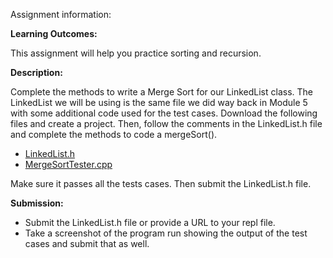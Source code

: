 Assignment information: 

__Learning Outcomes:__

This assignment will help you practice sorting and recursion.

__Description:__

Complete the methods to write a Merge Sort for our LinkedList class.  The LinkedList we will be using is the same file we did way back in Module 5 with some additional code used for the test cases.  Download the following files and create a project.  Then, follow the comments in the LinkedList.h file and complete the methods to code a mergeSort().

* [LinkedList.h](https://weber.instructure.com/courses/564343/files/107306270/download?wrap=1)
* [MergeSortTester.cpp](https://weber.instructure.com/courses/564343/files/107306267/download?wrap=1)

Make sure it passes all the tests cases.  Then submit the LinkedList.h file.

__Submission:__

* Submit the LinkedList.h file or provide a URL to your repl file.
* Take a screenshot of the program run showing the output of the test cases and submit that as well.